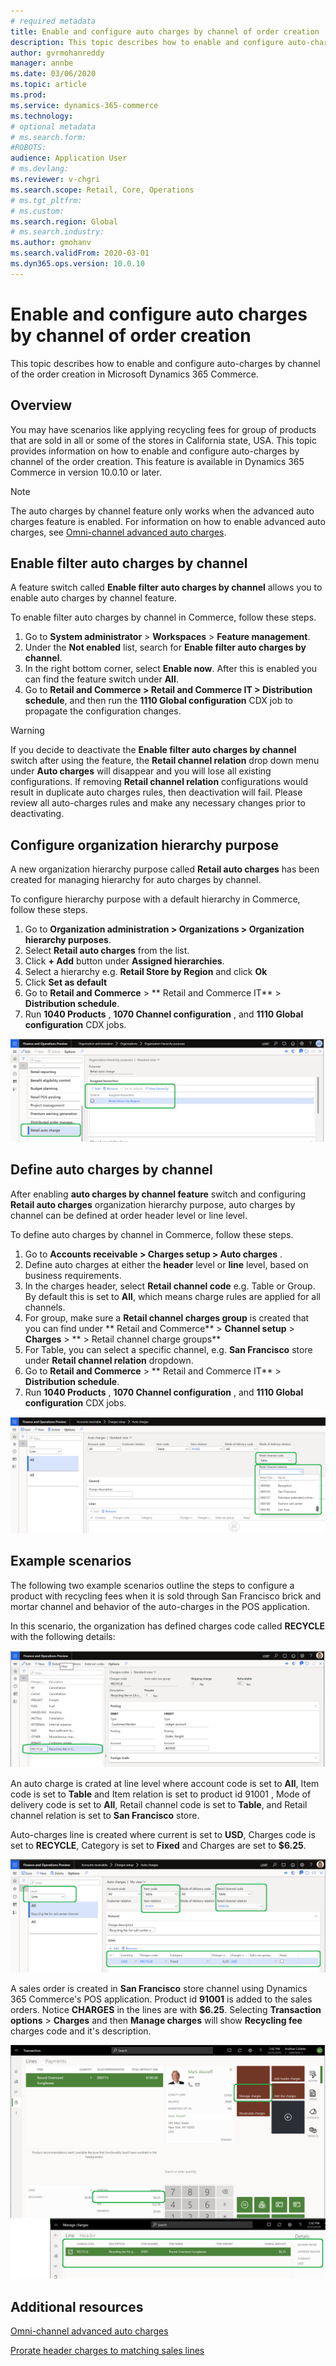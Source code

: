 ```yaml
---
# required metadata
title: Enable and configure auto charges by channel of order creation
description: This topic describes how to enable and configure auto-charges by channel of the order creation in Microsoft Dynamics 365 Commerce.
author: gvrmohanreddy
manager: annbe
ms.date: 03/06/2020
ms.topic: article
ms.prod: 
ms.service: dynamics-365-commerce
ms.technology: 
# optional metadata
# ms.search.form:  
#ROBOTS: 
audience: Application User
# ms.devlang: 
ms.reviewer: v-chgri
ms.search.scope: Retail, Core, Operations
# ms.tgt_pltfrm: 
# ms.custom: 
ms.search.region: Global
# ms.search.industry: 
ms.author: gmohanv
ms.search.validFrom: 2020-03-01
ms.dyn365.ops.version: 10.0.10
---
```


# Enable and configure auto charges by channel of order creation

This topic describes how to enable and configure auto-charges by channel of the order creation in Microsoft Dynamics 365 Commerce.

## Overview

You may have scenarios like applying recycling fees for group of products that are sold in all or some of the stores in California state, USA. This topic provides information on how to enable and configure auto-charges by channel of the order creation. This feature is available in Dynamics 365 Commerce in version 10.0.10 or later. 

> [!NOTE]
> The auto charges by channel feature only works when the advanced auto charges feature is enabled. For information on how to enable advanced auto charges, see [Omni-channel advanced auto charges](omni-auto-charges.md). 

## Enable filter auto charges by channel

A feature switch called **Enable filter auto charges by channel** allows you to enable auto charges by channel feature.
 
To enable filter auto charges by channel in Commerce, follow these steps.

1. Go to **System administrator** > **Workspaces**  > **Feature management**.
1. Under the **Not enabled** list, search for **Enable filter auto charges by channel**.
1. In the right bottom corner, select **Enable now**. After this is enabled you can find the feature switch under **All**.
1. Go to **Retail and Commerce \> Retail and Commerce IT \> Distribution schedule**, and then run the **1110 Global configuration** CDX job to propagate the configuration changes. 

> [!WARNING]
> If you decide to deactivate the **Enable filter auto charges by channel** switch after using the feature, the **Retail channel relation** drop down menu under **Auto charges** will disappear and you will lose all existing configurations. If removing **Retail channel relation** configurations would result in duplicate auto charges rules, then deactivation will fail. Please review all auto-charges rules and make any necessary changes prior to deactivating.

## Configure organization hierarchy purpose

A new organization hierarchy purpose called **Retail auto charges** has been created for managing hierarchy for auto charges by channel. 

To configure hierarchy purpose with a default hierarchy in Commerce, follow these steps. 
		
1. Go to **Organization administration \> Organizations \> Organization hierarchy purposes**. 
1. Select **Retail auto charges** from the list.
1. Click **+ Add** button under **Assigned hierarchies**. 
1. Select a hierarchy e.g. **Retail Store by Region** and click **Ok**
1. Click **Set as default**
1. Go to **Retail and Commerce** > ** Retail and Commerce IT** > **Distribution schedule**.
1. Run **1040 Products** , **1070 Channel configuration** , and **1110 Global configuration** CDX jobs. 

![Dynamics 365 Commerce - Auto charges by channel](media/Auto-charges-org-hierarchy-purpose.png)

## Define auto charges by channel

After enabling **auto charges by channel feature** switch and configuring **Retail auto charges** organization hierarchy purpose, auto charges by channel can be defined at order header level or line level.

To define auto charges by channel in Commerce, follow these steps.

1. Go to **Accounts receivable \> Charges setup \> Auto charges** . 
1. Define auto charges at either the **header** level or **line** level, based on business requirements. 
1. In the charges header, select **Retail channel code**  e.g. Table or Group.  By default this is set to **All**, which means charge rules are applied for all channels. 
1. For group, make sure a **Retail channel charges group** is created that you can find under ** Retail and Commerce** > **Channel setup** > **Charges** > ** > Retail channel charge groups**
1. For Table, you can select a specific channel, e.g. **San Francisco** store under **Retail channel relation** dropdown.  
1. Go to **Retail and Commerce** > ** Retail and Commerce IT** > **Distribution schedule**.
1. Run **1040 Products** , **1070 Channel configuration** , and **1110 Global configuration** CDX jobs. 
	
![Dynamics 365 Commerce - Auto charges by channel](media/Auto-charges-line-charge-by-channel.png)

## Example scenarios

The following two example scenarios outline the steps to configure a product with recycling fees when it is sold through San Francisco brick and mortar channel and behavior of the auto-charges in the POS application.

In this scenario, the organization has defined charges code called **RECYCLE** with the following details: 

![Dynamics 365 Commerce - Auto charges by channel](media/Auto-charges-charge-code.png)

An auto charge is crated at line level where account code is set to **All**, Item code is set to **Table** and Item relation is set to product id 91001 , Mode of delivery code is set to **All**,  Retail channel code is set to **Table**, and Retail channel relation is set to **San Francisco** store. 

Auto-charges line is created where current is set to **USD**, Charges code is set to **RECYCLE**, Category is set to **Fixed** and Charges are set to **$6.25**.

![Dynamics 365 Commerce - Auto charges by channel](media/Auto-charges-recyclingfee-line-fee.png)

A sales order is created in **San Francisco** store channel using Dynamics 365 Commerce's POS application. Product id **91001** is added to the sales orders. Notice **CHARGES** in the lines are with **$6.25**.  Selecting **Transaction options** > **Charges** and then **Manage charges** will show **Recycling fee** charges code and it's description. 

![Dynamics 365 Commerce - Auto charges by channel](media/pos-auto-charges-recyclingfee-line-fee.png)

## Additional resources

[Omni-channel advanced auto charges](omni-auto-charges.md)

[Prorate header charges to matching sales lines](pro-rate-charges-matching-lines.md)


